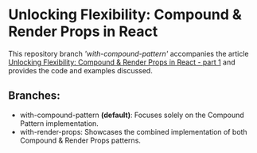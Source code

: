 # Unlocking Flexibility: Compound & Render Props in React

This repository branch *'with-compound-pattern'* accompanies the article [Unlocking Flexibility: Compound & Render Props in React - part 1](https://eqraatech.com) and provides the code and examples discussed.

## Branches:

- with-compound-pattern **(default)**: Focuses solely on the Compound Pattern implementation.
- with-render-props: Showcases the combined implementation of both Compound & Render Props patterns.
